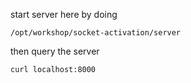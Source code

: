 

start server here by doing

```
/opt/workshop/socket-activation/server
```


then query the server 

```
curl localhost:8000
```